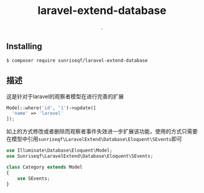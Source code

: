 <h1 align="center"> laravel-extend-database </h1>

<p align="center"> .</p>


## Installing

```shell
$ composer require sunriseqf/laravel-extend-database
```

## 描述

这是针对于laravel的观察者模型在进行完善的扩展

```php
Model::where('id', '1')->update([
  'name' => 'laravel'
]);
```

如上的方式修改或者删除而观察者事件失效进一步扩展该功能，使用的方式只需要在模型中引用`sunriseqf\LaravelExtend\Database\Eloquent\SEvents`即可

```php
use Illuminate\Database\Eloquent\Model;
use Sunriseqf\LaravelExtend\Database\Eloquent\SEvents;

class Category extends Model
{
    use SEvents;
}
```
